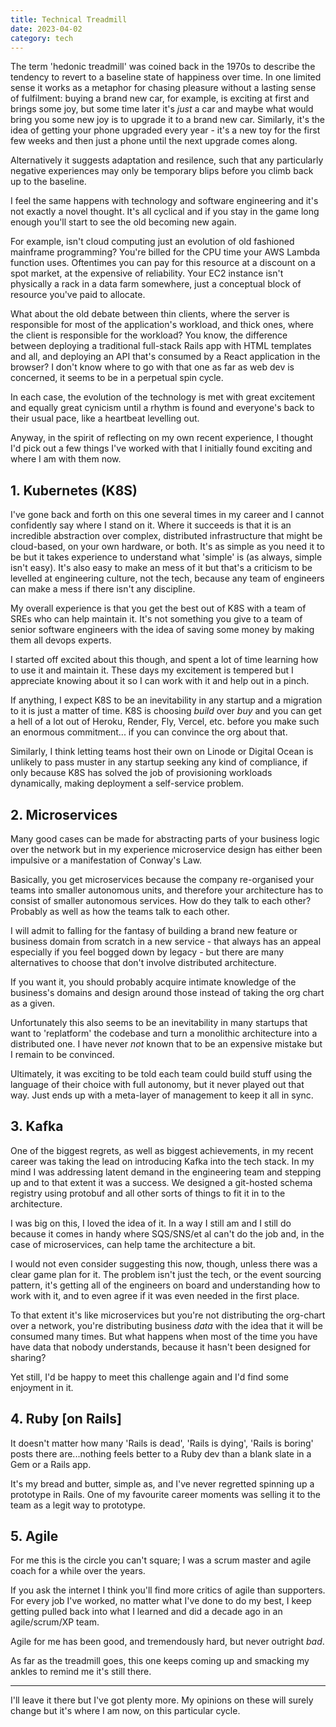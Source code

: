 ```yaml
---
title: Technical Treadmill
date: 2023-04-02
category: tech
---
```


The term 'hedonic treadmill' was coined back in the 1970s to describe the tendency to revert to a baseline state of happiness over time. In one limited sense it works as a metaphor for chasing pleasure without a lasting sense of fulfilment: buying a brand new car, for example, is exciting at first and brings some joy, but some time later it's _just_ a car and maybe what would bring you some new joy is to upgrade it to a brand new car. Similarly, it's the idea of getting your phone upgraded every year - it's a new toy for the first few weeks and then just a phone until the next upgrade comes along.

Alternatively it suggests adaptation and resilence, such that any particularly negative experiences may only be temporary blips before you climb back up to the baseline. 

I feel the same happens with technology and software engineering and it's not exactly a novel thought. It's all cyclical and if you stay in the game long enough you'll start to see the old becoming new again.

For example, isn't cloud computing just an evolution of old fashioned mainframe programming? You're billed for the CPU time your AWS Lambda function uses. Oftentimes you can pay for this resource at a discount on a spot market, at the expensive of reliability. Your EC2 instance isn't physically a rack in a data farm somewhere, just a conceptual block of resource you've paid to allocate.

What about the old debate between thin clients, where the server is responsible for most of the application's workload, and thick ones, where the client is responsible for the workload? You know, the difference between deploying a traditional full-stack Rails app with HTML templates and all, and deploying an API that's consumed by a React application in the browser? I don't know where to go with that one as far as web dev is concerned, it seems to be in a perpetual spin cycle.

In each case, the evolution of the technology is met with great excitement and equally great cynicism until a rhythm is found and everyone's back to their usual pace, like a heartbeat levelling out.

Anyway, in the spirit of reflecting on my own recent experience, I thought I'd pick out a few things I've worked with that I initially found exciting and where I am with them now.

## 1. Kubernetes (K8S)

I've gone back and forth on this one several times in my career and I cannot confidently say where I stand on it. Where it succeeds is that it is an incredible abstraction over complex, distributed infrastructure that might be cloud-based, on your own hardware, or both. It's as simple as you need it to be but it takes experience to understand what 'simple' is (as always, simple isn't easy). It's also easy to make an mess of it but that's a criticism to be levelled at engineering culture, not the tech, because any team of engineers can make a mess if there isn't any discipline.

My overall experience is that you get the best out of K8S with a team of SREs who can help maintain it. It's not something you give to a team of senior software engineers with the idea of saving some money by making them all devops experts.

I started off excited about this though, and spent a lot of time learning how to use it and maintain it. These days my excitement is tempered but I appreciate knowing about it so I can work with it and help out in a pinch. 

If anything, I expect K8S to be an inevitability in any startup and a migration to it is just a matter of time. K8S is choosing _build_ over _buy_ and you can get a hell of a lot out of Heroku, Render, Fly, Vercel, etc. before you make such an enormous commitment... if you can convince the org about that.

Similarly, I think letting teams host their own on Linode or Digital Ocean is unlikely to pass muster in any startup seeking any kind of compliance, if only because K8S has solved the job of provisioning workloads dynamically, making deployment a self-service problem.

## 2. Microservices

Many good cases can be made for abstracting parts of your business logic over the network but in my experience microservice design has either been impulsive or a manifestation of Conway's Law. 

Basically, you get microservices because the company re-organised your teams into smaller autonomous units, and therefore your architecture has to consist of smaller autonomous services. How do they talk to each other? Probably as well as how the teams talk to each other.

I will admit to falling for the fantasy of building a brand new feature or business domain from scratch in a new service - that always has an appeal especially if you feel bogged down by legacy - but there are many alternatives to choose that don't involve distributed architecture.

If you want it, you should probably acquire intimate knowledge of the business's domains and design around those instead of taking the org chart as a given.

Unfortunately this also seems to be an inevitability in many startups that want to 'replatform' the codebase and turn a monolithic architecture into a distributed one. I have never _not_ known that to be an expensive mistake but I remain to be convinced.

Ultimately, it was exciting to be told each team could build stuff using the language of their choice with full autonomy, but it never played out that way. Just ends up with a meta-layer of management to keep it all in sync.

## 3. Kafka

One of the biggest regrets, as well as biggest achievements, in my recent career was taking the lead on introducing Kafka into the tech stack. In my mind I was addressing latent demand in the engineering team and stepping up and to that extent it was a success. We designed a git-hosted schema registry using protobuf and all other sorts of things to fit it in to the architecture.

I was big on this, I loved the idea of it. In a way I still am and I still do because it comes in handy where SQS/SNS/et al can't do the job and, in the case of microservices, can help tame the architecture a bit.

I would not even consider suggesting this now, though, unless there was a clear game plan for it. The problem isn't just the tech, or the event sourcing pattern, it's getting all of the engineers on board and understanding how to work with it, and to even agree if it was even needed in the first place.

To that extent it's like microservices but you're not distributing the org-chart over a network, you're distributing business _data_ with the idea that it will be consumed many times. But what happens when most of the time you have have data that nobody understands, because it hasn't been designed for sharing?

Yet still, I'd be happy to meet this challenge again and I'd find some enjoyment in it.

## 4. Ruby [on Rails]

It doesn't matter how many 'Rails is dead', 'Rails is dying', 'Rails is boring' posts there are...nothing feels better to a Ruby dev than a blank slate in a Gem or a Rails app.

It's my bread and butter, simple as, and I've never regretted spinning up a prototype in Rails. One of my favourite career moments was selling it to the team as a legit way to prototype.

## 5. Agile

For me this is the circle you can't square; I was a scrum master and agile coach for a while over the years.

If you ask the internet I think you'll find more critics of agile than supporters. For every job I've worked, no matter what I've done to do my best, I keep getting pulled back into what I learned and did a decade ago in an agile/scrum/XP team.

Agile for me has been good, and tremendously hard, but never outright _bad_.

As far as the treadmill goes, this one keeps coming up and smacking my ankles to remind me it's still there.


----

I'll leave it there but I've got plenty more. My opinions on these will surely change but it's where I am now, on this particular cycle.
